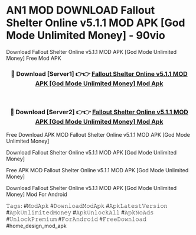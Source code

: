 # AN1 MOD DOWNLOAD Fallout Shelter Online v5.1.1 MOD APK [God Mode Unlimited Money] - 90vio
Download Fallout Shelter Online v5.1.1 MOD APK [God Mode Unlimited Money] Free Mod APK

<div align="center">
<h3>🔴 Download [Server1] 👉👉 <a href="https://apk-comot.site?title=Fallout_Shelter_Online_v5.1.1_MOD_APK_[God_Mode_Unlimited_Money]">Fallout Shelter Online v5.1.1 MOD APK [God Mode Unlimited Money] Mod Apk</a></h3><br>

<h3>🔴 Download [Server2] 👉👉 <a href="https://apk-comot.site?title=Fallout_Shelter_Online_v5.1.1_MOD_APK_[God_Mode_Unlimited_Money]">Fallout Shelter Online v5.1.1 MOD APK [God Mode Unlimited Money] Mod Apk</a></h3>
</div>


Free Download APK MOD Fallout Shelter Online v5.1.1 MOD APK [God Mode Unlimited Money]

Download Fallout Shelter Online v5.1.1 MOD APK [God Mode Unlimited Money] 

Free APK MOD Fallout Shelter Online v5.1.1 MOD APK [God Mode Unlimited Money] 

Download Fallout Shelter Online v5.1.1 MOD APK [God Mode Unlimited Money] Mod For Android

𝚃𝚊𝚐𝚜: #𝙼𝚘𝚍𝙰𝚙𝚔 #𝙳𝚘𝚠𝚗𝚕𝚘𝚊𝚍𝙼𝚘𝚍𝙰𝚙𝚔 #𝙰𝚙𝚔𝙻𝚊𝚝𝚎𝚜𝚝𝚅𝚎𝚛𝚜𝚒𝚘𝚗 #𝙰𝚙𝚔𝚄𝚗𝚕𝚒𝚖𝚒𝚝𝚎𝚍𝙼𝚘𝚗𝚎𝚢 #𝙰𝚙𝚔𝚄𝚗𝚕𝚘𝚌𝚔𝙰𝚕𝚕 #𝙰𝚙𝚔𝙽𝚘𝙰𝚍𝚜 #𝚄𝚗𝚕𝚘𝚌𝚔𝙿𝚛𝚎𝚖𝚒𝚞𝚖 #𝙵𝚘𝚛𝙰𝚗𝚍𝚛𝚘𝚒𝚍 #𝙵𝚛𝚎𝚎𝙳𝚘𝚠𝚗𝚕𝚘𝚊𝚍 #home_design_mod_apk